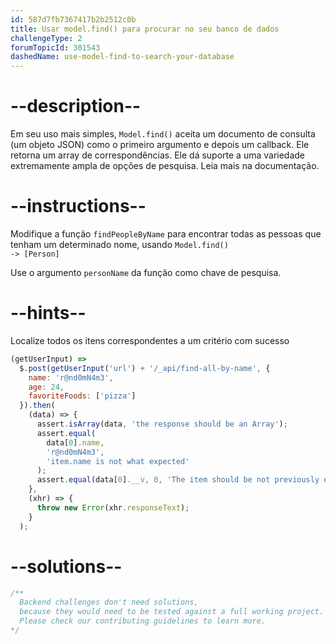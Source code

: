 ```yaml
---
id: 587d7fb7367417b2b2512c0b
title: Usar model.find() para procurar no seu banco de dados
challengeType: 2
forumTopicId: 301543
dashedName: use-model-find-to-search-your-database
---
```


# --description--

Em seu uso mais simples, `Model.find()` aceita um documento de consulta (um objeto JSON) como o primeiro argumento e depois um callback. Ele retorna um array de correspondências. Ele dá suporte a uma variedade extremamente ampla de opções de pesquisa. Leia mais na documentação.

# --instructions--

Modifique a função `findPeopleByName` para encontrar todas as pessoas que tenham um determinado nome, usando <code>Model.find() -\> [Person]</code>

Use o argumento `personName` da função como chave de pesquisa.

# --hints--

Localize todos os itens correspondentes a um critério com sucesso

```js
(getUserInput) =>
  $.post(getUserInput('url') + '/_api/find-all-by-name', {
    name: 'r@nd0mN4m3',
    age: 24,
    favoriteFoods: ['pizza']
  }).then(
    (data) => {
      assert.isArray(data, 'the response should be an Array');
      assert.equal(
        data[0].name,
        'r@nd0mN4m3',
        'item.name is not what expected'
      );
      assert.equal(data[0].__v, 0, 'The item should be not previously edited');
    },
    (xhr) => {
      throw new Error(xhr.responseText);
    }
  );
```

# --solutions--

```js
/**
  Backend challenges don't need solutions, 
  because they would need to be tested against a full working project. 
  Please check our contributing guidelines to learn more.
*/
```
